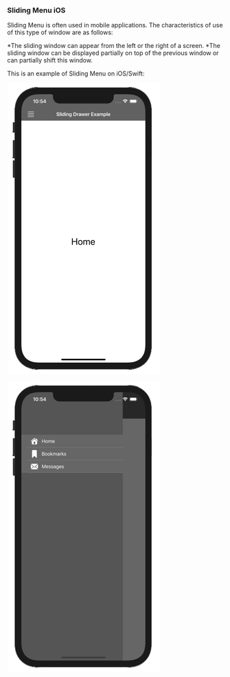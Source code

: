 ### Sliding Menu iOS

Sliding Menu is often used in mobile applications.
The characteristics of use of this type of window are as follows:

*The sliding window can appear from the left or the right of a screen.
*The sliding window can be displayed partially on top of the previous window or can partially shift this window.

This is an example of Sliding Menu on iOS/Swift:

![Sliding Menu Closed](resources/closed.png "Sliding Menu Closed")

![Sliding Menu Expanded](resources/expanded.png "Sliding Menu Expanded")
